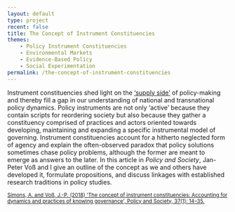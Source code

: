 ```yaml
---
layout: default
type: project
recent: false
title: The Concept of Instrument Constituencies
themes: 
    - Policy Instrument Constituencies
    - Environmental Markets
    - Evidence-Based Policy
    - Social Experimentation
permalink: /the-concept-of-instrument-constituencies
---
```


Instrument constituencies shed light on the [‘supply side’](/instrument-constituencies-supply-side) of policy-making and thereby fill a gap in our understanding of national and transnational policy dynamics. Policy instruments are not only ‘active’ because they contain scripts for reordering society but also because they gather a constituency comprised of practices and actors oriented towards developing, maintaining and expanding a specific instrumental model of governing. Instrument constituencies account for a hitherto neglected form of agency and explain the often-observed paradox that policy solutions sometimes chase policy problems, although the former are meant to emerge as answers to the later. In this article in *Policy and Society*, Jan-Peter Voß and I give an outline of the concept as we and others have developed it, formulate propositions, and discuss linkages with established research traditions in policy studies.

<small>
    <a href="https://doi.org/10.1080/14494035.2017.1375248">
        Simons, A. and Voß, J.-P. (2018) 'The concept of instrument constituencies: Accounting for dynamics and practices of knowing governance', Policy and Society, 37(1): 14–35.
    </a>
</small>